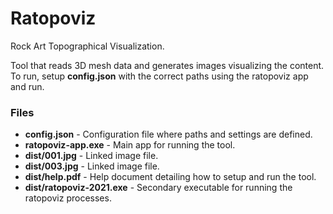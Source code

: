 
# Ratopoviz

Rock Art Topographical Visualization.

Tool that reads 3D mesh data and generates images visualizing the content. To run, setup **config.json** with the correct paths using the ratopoviz app and run.

### Files

- **config.json** - Configuration file where paths and settings are defined.
- **ratopoviz-app.exe** - Main app for running the tool.
- **dist/001.jpg** - Linked image file.
- **dist/003.jpg** - Linked image file.
- **dist/help.pdf** - Help document detailing how to setup and run the tool.
- **dist/ratopoviz-2021.exe** - Secondary executable for running the ratopoviz processes.